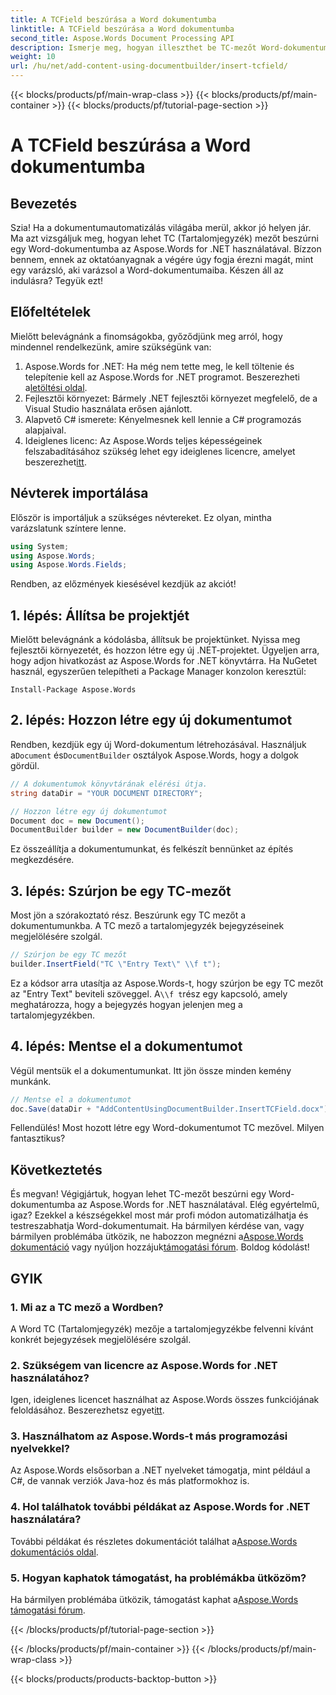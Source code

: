 ```yaml
---
title: A TCField beszúrása a Word dokumentumba
linktitle: A TCField beszúrása a Word dokumentumba
second_title: Aspose.Words Document Processing API
description: Ismerje meg, hogyan illeszthet be TC-mezőt Word-dokumentumba az Aspose.Words for .NET használatával. Kövesse lépésről lépésre útmutatónkat a zökkenőmentes dokumentumautomatizáláshoz.
weight: 10
url: /hu/net/add-content-using-documentbuilder/insert-tcfield/
---
```


{{< blocks/products/pf/main-wrap-class >}}
{{< blocks/products/pf/main-container >}}
{{< blocks/products/pf/tutorial-page-section >}}

# A TCField beszúrása a Word dokumentumba

## Bevezetés

Szia! Ha a dokumentumautomatizálás világába merül, akkor jó helyen jár. Ma azt vizsgáljuk meg, hogyan lehet TC (Tartalomjegyzék) mezőt beszúrni egy Word-dokumentumba az Aspose.Words for .NET használatával. Bízzon bennem, ennek az oktatóanyagnak a végére úgy fogja érezni magát, mint egy varázsló, aki varázsol a Word-dokumentumaiba. Készen áll az indulásra? Tegyük ezt!

## Előfeltételek

Mielőtt belevágnánk a finomságokba, győződjünk meg arról, hogy mindennel rendelkezünk, amire szükségünk van:

1.  Aspose.Words for .NET: Ha még nem tette meg, le kell töltenie és telepítenie kell az Aspose.Words for .NET programot. Beszerezheti a[letöltési oldal](https://releases.aspose.com/words/net/).
2. Fejlesztői környezet: Bármely .NET fejlesztői környezet megfelelő, de a Visual Studio használata erősen ajánlott.
3. Alapvető C# ismerete: Kényelmesnek kell lennie a C# programozás alapjaival.
4.  Ideiglenes licenc: Az Aspose.Words teljes képességeinek felszabadításához szükség lehet egy ideiglenes licencre, amelyet beszerezhet[itt](https://purchase.aspose.com/temporary-license/).

## Névterek importálása

Először is importáljuk a szükséges névtereket. Ez olyan, mintha varázslatunk színtere lenne.

```csharp
using System;
using Aspose.Words;
using Aspose.Words.Fields;
```

Rendben, az előzmények kiesésével kezdjük az akciót!

## 1. lépés: Állítsa be projektjét

Mielőtt belevágnánk a kódolásba, állítsuk be projektünket. Nyissa meg fejlesztői környezetét, és hozzon létre egy új .NET-projektet. Ügyeljen arra, hogy adjon hivatkozást az Aspose.Words for .NET könyvtárra. Ha NuGetet használ, egyszerűen telepítheti a Package Manager konzolon keresztül:

```shell
Install-Package Aspose.Words
```

## 2. lépés: Hozzon létre egy új dokumentumot

 Rendben, kezdjük egy új Word-dokumentum létrehozásával. Használjuk a`Document` és`DocumentBuilder` osztályok Aspose.Words, hogy a dolgok gördül.

```csharp
// A dokumentumok könyvtárának elérési útja.
string dataDir = "YOUR DOCUMENT DIRECTORY";

// Hozzon létre egy új dokumentumot
Document doc = new Document();
DocumentBuilder builder = new DocumentBuilder(doc);
```

Ez összeállítja a dokumentumunkat, és felkészít bennünket az építés megkezdésére.

## 3. lépés: Szúrjon be egy TC-mezőt

Most jön a szórakoztató rész. Beszúrunk egy TC mezőt a dokumentumunkba. A TC mező a tartalomjegyzék bejegyzéseinek megjelölésére szolgál.

```csharp
// Szúrjon be egy TC mezőt
builder.InsertField("TC \"Entry Text\" \\f t");
```

 Ez a kódsor arra utasítja az Aspose.Words-t, hogy szúrjon be egy TC mezőt az "Entry Text" beviteli szöveggel. A`\\f t`rész egy kapcsoló, amely meghatározza, hogy a bejegyzés hogyan jelenjen meg a tartalomjegyzékben.

## 4. lépés: Mentse el a dokumentumot

Végül mentsük el a dokumentumunkat. Itt jön össze minden kemény munkánk.

```csharp
// Mentse el a dokumentumot
doc.Save(dataDir + "AddContentUsingDocumentBuilder.InsertTCField.docx");
```

Fellendülés! Most hozott létre egy Word-dokumentumot TC mezővel. Milyen fantasztikus?

## Következtetés

 És megvan! Végigjártuk, hogyan lehet TC-mezőt beszúrni egy Word-dokumentumba az Aspose.Words for .NET használatával. Elég egyértelmű, igaz? Ezekkel a készségekkel most már profi módon automatizálhatja és testreszabhatja Word-dokumentumait. Ha bármilyen kérdése van, vagy bármilyen problémába ütközik, ne habozzon megnézni a[Aspose.Words dokumentáció](https://reference.aspose.com/words/net/) vagy nyúljon hozzájuk[támogatási fórum](https://forum.aspose.com/c/words/8). Boldog kódolást!

## GYIK

### 1. Mi az a TC mező a Wordben?

A Word TC (Tartalomjegyzék) mezője a tartalomjegyzékbe felvenni kívánt konkrét bejegyzések megjelölésére szolgál.

### 2. Szükségem van licencre az Aspose.Words for .NET használatához?

 Igen, ideiglenes licencet használhat az Aspose.Words összes funkciójának feloldásához. Beszerezhetsz egyet[itt](https://purchase.aspose.com/temporary-license/).

### 3. Használhatom az Aspose.Words-t más programozási nyelvekkel?

Az Aspose.Words elsősorban a .NET nyelveket támogatja, mint például a C#, de vannak verziók Java-hoz és más platformokhoz is.

### 4. Hol találhatok további példákat az Aspose.Words for .NET használatára?

 További példákat és részletes dokumentációt találhat a[Aspose.Words dokumentációs oldal](https://reference.aspose.com/words/net/).

### 5. Hogyan kaphatok támogatást, ha problémákba ütközöm?

 Ha bármilyen problémába ütközik, támogatást kaphat a[Aspose.Words támogatási fórum](https://forum.aspose.com/c/words/8).

{{< /blocks/products/pf/tutorial-page-section >}}

{{< /blocks/products/pf/main-container >}}
{{< /blocks/products/pf/main-wrap-class >}}

{{< blocks/products/products-backtop-button >}}
